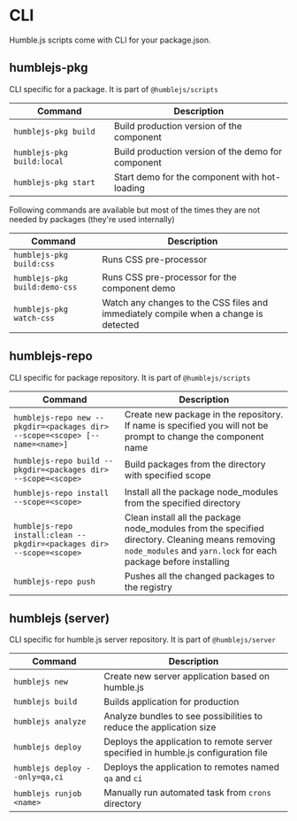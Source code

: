 # CLI
Humble.js scripts come with CLI for your package.json.

## humblejs-pkg
CLI specific for a package. It is part of `@humblejs/scripts`

| Command | Description |
|-----------|----------------|
| `humblejs-pkg build` | Build production version of the component |
| `humblejs-pkg build:local` | Build production version of the demo for component |
| `humblejs-pkg start` | Start demo for the component with hot-loading |

Following commands are available but most of the times they are not needed by packages (they're used internally)

| Command | Description |
|-----------|----------------|
| `humblejs-pkg build:css` | Runs CSS pre-processor |
| `humblejs-pkg build:demo-css` | Runs CSS pre-processor for the component demo |
| `humblejs-pkg watch-css` | Watch any changes to the CSS files and immediately compile when a change is detected |

## humblejs-repo
CLI specific for package repository. It is part of `@humblejs/scripts`

| Command | Description |
|-----------|----------------|
| `humblejs-repo new --pkgdir=<packages dir> --scope=<scope> [--name=<name>]` | Create new package in the repository. If name is specified you will not be prompt to change the component name |
| `humblejs-repo build --pkgdir=<packages dir> --scope=<scope>` | Build packages from the directory with specified scope |
| `humblejs-repo install --scope=<scope>` | Install all the package node_modules from the specified directory |
| `humblejs-repo install:clean --pkgdir=<packages dir> --scope=<scope>` | Clean install all the package node_modules from the specified directory. Cleaning means removing `node_modules` and `yarn.lock` for each package before installing |
| `humblejs-repo push` | Pushes all the changed packages to the registry |


## humblejs (server)
CLI specific for humble.js server repository. It is part of `@humblejs/server`

| Command | Description |
|-----------|----------------|
| `humblejs new` | Create new server application based on humble.js |
| `humblejs build` | Builds application for production |
| `humblejs analyze` | Analyze bundles to see possibilities to reduce the application size|
| `humblejs deploy` | Deploys the application to remote server specified in humble.js configuration file|
| `humblejs deploy --only=qa,ci` | Deploys the application to remotes named `qa` and `ci`|
| `humblejs runjob <name>` | Manually run automated task from `crons` directory |

